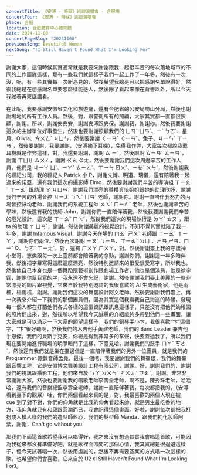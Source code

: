 ```yaml
---
concertTitle: 《安溥 · 時寐》巡迴演唱會 - 合肥場
concertTour: 《安溥 · 時寐》巡迴演唱會
place: 合肥
location: 合肥體育中心體育館
date: 2024-11-08
concertPageSlug: "20241108"
previousSong: Beautiful Woman
nextSong: "!I Still Haven't Found What I'm Looking For"
---
```

謝謝大家，這個時候其實通常就是我要來謝謝跟我一起很辛苦的每次落地城市的不同的工作團隊這樣，那有一些我們就這樣子我們一起工作了一年多，然後有一次沒，呃，有一些其實每一次新遇見的，然後希望我總是可以把感謝名單說得好，然後我總是在想感謝名單要怎麼樣能感人，然後除了看起來像在背書以外，所以今天我試著再來講講看。

在此呢，我要感謝安徽省文化和旅遊廳，還有合肥省的公安局蜀山分局，然後也謝謝場地的所有工作人員。然後，對，跟警衛所有的照顧，大家其實都一直都很照顧，謝謝。所以，謝謝安安安，謝謝安溥跟安保。謝謝我，謝謝你。然後我要謝謝這次的主辦單位好事發生，然後也要謝謝照顧我們的 ㄩㄢˊ ㄩㄢˊ、ㄧˋ ㄅㄛˊ、星月、Olivia、ㄘㄨㄥˊ ㄐㄩㄣ，然後要謝謝 ㄑㄧㄢˇ ㄑㄧㄢˇ、兔子、ㄐㄧㄣˋ ㄒㄧㄢˊ，然後要謝謝，我要謝謝，（安溥摘下耳機），免得我作弊，大家每次都說我戴耳機就是作弊這樣，對，我還要謝謝，謝謝 ㄙ ㄧˋ，然後謝謝 ㄊㄧㄢˊ ㄊㄧㄢˊ，謝謝 ㄒㄩㄝ ㄙㄨㄥ，謝謝 ㄍㄠ ㄍㄤ，然後要謝謝我們這次周邊辛苦的工作人員，他們是 ㄐㄧㄚ ㄩˋ、ㄧㄚˇ ㄊㄧㄥˊ、ㄒㄧㄣ ㄖㄨˊ、ㄧㄝˋ ㄨㄣˊ，然後謝謝我的經紀公司，我的經紀人 Patrick 小 P，謝謝文博、明道、瑞儀，還有陪著我一起過來的諾亞，還有我們這次的攝影師 Elmo，然後要謝謝我們辛苦的導演組 ㄒㄧㄠˇ ㄒㄧㄠˇ 跟助理 ㄚ ㄐㄩㄢ，謝謝我們漂亮的導播貞怡姐姐跟她的助理欣妤，謝謝我們辛苦的外場音控 ㄐㄧㄤ ㄅㄟˇ ㄩㄢˊ 老師，謝謝你。謝謝一直陪伴我努力的內場音控詠均老師，謝謝我們的系統工程師 ㄨㄟˇ ㄇㄧㄥˊ 老師，然後也謝謝辛苦的學妹，然後還有我的技師 John，謝謝你們一直陪伴著我，然後我要謝謝我們辛苦的燈光設計，這次是 ㄒㄧㄠˇ ㄇㄟˇ，然後我們這次的現場執行是 ㄉㄚˋ ㄊㄡˊ，跟 ta 的助理 ㄚ ㄩㄢˊ，謝謝。然後謝謝美麗的視覺設計，不知不覺其實就陪了我一年多，謝謝 Infamous Visual，謝謝今天在場的 ㄇㄠˊ ㄕㄨˇ 老師跟 ㄒㄧㄠˇ ㄒㄧㄚˋ，謝謝你們兩位。然後再次謝謝 ㄧㄡˋ ㄅㄧㄢ、ㄒㄧㄠˇ ㄌㄩˋ、ㄕㄢ ㄕㄢ、ㄇㄧˇ Q、ㄅㄛˊ ㄒㄧㄤˊ，對，還有 ㄏㄨㄚ ㄏㄨㄚ，對。然後謝謝臺上我的守護神小堂哥、志傑跟每一次上臺前都會陪著我的念勳，謝謝你們。謝謝這一年多陪伴我，然後把字幕寫得這麼這麼漂亮，然後特別邀請來的很愛很愛寫字，所以我也，然後他自己本身也是一個舞蹈跟藝術創作跟劇場工作者，他也是個演員，他是徐宇霆，謝謝你幫我寫的字，我永遠不會忘記，謝謝。然後謝謝我們臺上美麗的一些非常漂亮的圖片跟視覺，它來自於我特別邀請的我很喜歡的 AI 生成藝術家，他是雨樵，楊雨樵，謝謝。謝謝我們這次的舞臺設計阿文老師。然後要謝謝我們臺上，再一次我來介紹一下我們的那個團員們，因為其實這個我看我自己海巡的時候，發現每一個人都在打聽他們各式各樣的這個資訊跟訊息這樣子，只差沒有把他們幼稚園的照片翻出來，對，然後所以希望我今天誠懇的介紹能夠多帶到他們一些畫面，讓大家就是可以滿足一下大家的願望這樣子，我們的鋼琴手小卞，我很喜歡“卞”這個字，“卞”很好聽啊，然後我們的木吉他手黃建老師，我們的 Band Leader 兼吉他手恩傑，我們的貝斯手克安，你總是得到非常多的掌聲，快要蓋過我了，所以我們現在要開始進行職場的明爭暗鬥了這樣，下臺見哈，謝謝我們的鼓手 ㄇㄚˇ ㄎㄜˋ，然後還有我們就是坐在臺邊但是一直陪伴著我們的另外一位團員，就是我們的 Programmer 跟錄音師孟堯，最後一個呢，我要謝謝我們的舞臺跟，我們的舞臺跟音響工程，它是安徽博文舞美設計工程有限公司，謝謝。好，謝謝我們的，謝謝我們的視訊跟攝影工程，他們來自於 ㄅㄚ ㄉㄨㄣˋ ㄔㄨㄤˋ ㄗㄠˋ，謝謝。非常非常謝謝大家。然後也要謝謝我的唱歌老師李壽全老師，啊不是，陳秀珠老師，哈哈哈，還有我們的音樂總監李壽全老師。謝謝一直陪伴著我，每次都把我的，（安溥看到臺下的觀眾）哇，你們兩個看起來真的是，對，我最喜歡的兩個人現在被 cue 到了對不對，你們的仰角就是比我的仰角看起來帥，就是男生最吃香的地方，我仰角就只有和藹跟圓潤而已，我會記得這個畫面。好啦，謝謝每次都把我打扮成人模人樣的我們的造型師藍心，我們的髮型師 Manda，跟我們扽化妝師阿紫，謝謝，Can't go without you.

那我們下面這首歌希望我可以唱得好，我才來沒有想過其實我會唱這首歌，可能因為我從來都沒有準備好吧，就是歌裡面叩問的那個心情，我其實總是很迴避這樣子，但今天試著唱一次，然後用虔誠的，然後不再需要答案的方式唱一次這樣的歌，也希望你們會喜歡，它來自於 U2 《I Still Haven't Found What I'm Looking For》。